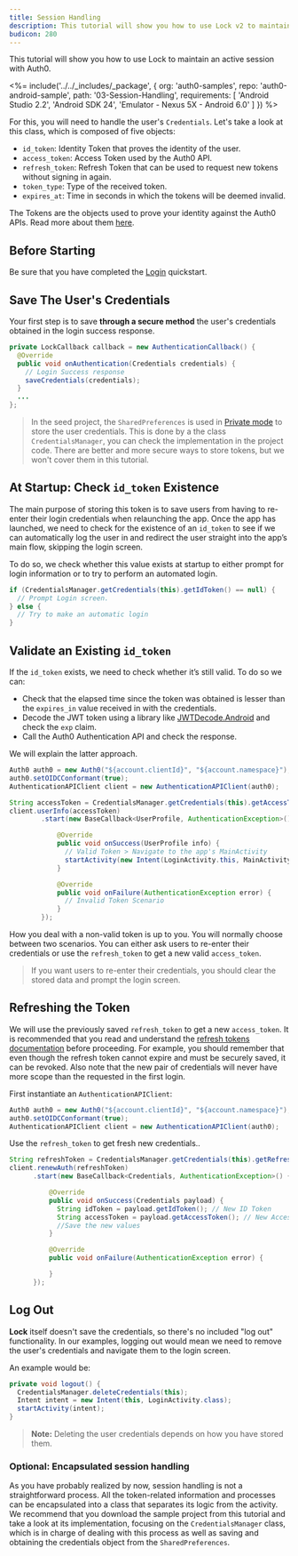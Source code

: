 ```yaml
---
title: Session Handling
description: This tutorial will show you how to use Lock v2 to maintain a session’s connectivity.
budicon: 280
---
```


This tutorial will show you how to use Lock to maintain an active session with Auth0.

<%= include('../../_includes/_package', {
  org: 'auth0-samples',
  repo: 'auth0-android-sample',
  path: '03-Session-Handling',
  requirements: [
    'Android Studio 2.2',
    'Android SDK 24',
    'Emulator - Nexus 5X - Android 6.0'
  ]
}) %>


For this, you will need to handle the user's `Credentials`. Let's take a look at this class, which is composed of five objects:

* `id_token`: Identity Token that proves the identity of the user.
* `access_token`: Access Token used by the Auth0 API.
* `refresh_token`: Refresh Token that can be used to request new tokens without signing in again.
* `token_type`: Type of the received token.
* `expires_at`: Time in seconds in which the tokens will be deemed invalid.

The Tokens are the objects used to prove your identity against the Auth0 APIs. Read more about them [here](https://auth0.com/docs/tokens).

## Before Starting

Be sure that you have completed the [Login](01-login.md) quickstart.

## Save The User's Credentials

Your first step is to save **through a secure method** the user's credentials obtained in the login success response.

```java
private LockCallback callback = new AuthenticationCallback() {
  @Override
  public void onAuthentication(Credentials credentials) {
    // Login Success response
    saveCredentials(credentials);
  }
  ...
};
```

> In the seed project, the `SharedPreferences` is used in [Private mode](https://developer.android.com/reference/android/content/Context.html#MODE_PRIVATE) to store the user credentials. This is done by a the class `CredentialsManager`, you can check the implementation in the project code. There are better and more secure ways to store tokens, but we won't cover them in this tutorial.


## At Startup: Check `id_token` Existence

The main purpose of storing this token is to save users from having to re-enter their login credentials when relaunching the app. Once the app has launched, we need to check for the existence of an `id_token` to see if we can automatically log the user in and redirect the user straight into the app’s main flow, skipping the login screen.

To do so, we check whether this value exists at startup to either prompt for login information or to try to perform an automated login.

```java
if (CredentialsManager.getCredentials(this).getIdToken() == null) {
  // Prompt Login screen.
} else {
  // Try to make an automatic login
}
```

## Validate an Existing `id_token`

If the `id_token` exists, we need to check whether it’s still valid. To do so we can:
* Check that the elapsed time since the token was obtained is lesser than the `expires_in` value received in with the credentials.
* Decode the JWT token using a library like [JWTDecode.Android](https://github.com/auth0/JWTDecode.Android) and check the `exp` claim.
* Call the Auth0 Authentication API and check the response.

We will explain the latter approach.

```java
Auth0 auth0 = new Auth0("${account.clientId}", "${account.namespace}");
auth0.setOIDCConformant(true);
AuthenticationAPIClient client = new AuthenticationAPIClient(auth0);

String accessToken = CredentialsManager.getCredentials(this).getAccessToken();
client.userInfo(accessToken)
        .start(new BaseCallback<UserProfile, AuthenticationException>() {

            @Override
            public void onSuccess(UserProfile info) {
              // Valid Token > Navigate to the app's MainActivity
              startActivity(new Intent(LoginActivity.this, MainActivity.class));
            }

            @Override
            public void onFailure(AuthenticationException error) {
              // Invalid Token Scenario
            }
        });
```

How you deal with a non-valid token is up to you. You will normally choose between two scenarios. You can either ask users to re-enter their credentials or use the `refresh_token` to get a new valid `access_token`.

> If you want users to re-enter their credentials, you should clear the stored data and prompt the login screen.


## Refreshing the Token

We will use the previously saved `refresh_token` to get a new `access_token`. It is recommended that you read and understand the [refresh tokens documentation](/refresh-token) before proceeding. For example, you should remember that even though the refresh token cannot expire and must be securely saved, it can be revoked. Also note that the new pair of credentials will never have more scope than the requested in the first login.

First instantiate an `AuthenticationAPIClient`:

```java
Auth0 auth0 = new Auth0("${account.clientId}", "${account.namespace}");
auth0.setOIDCConformant(true);
AuthenticationAPIClient client = new AuthenticationAPIClient(auth0);
```

Use the `refresh_token` to get fresh new credentials..

```java
String refreshToken = CredentialsManager.getCredentials(this).getRefreshToken();
client.renewAuth(refreshToken)
      .start(new BaseCallback<Credentials, AuthenticationException>() {

          @Override
          public void onSuccess(Credentials payload) {
            String idToken = payload.getIdToken(); // New ID Token
            String accessToken = payload.getAccessToken(); // New Access Token
            //Save the new values
          }

          @Override
          public void onFailure(AuthenticationException error) {

          }
      });
```


## Log Out

**Lock** itself doesn't save the credentials, so there's no included "log out" functionality. In our examples, logging out would mean we need to remove the user's credentials and navigate them to the login screen.

An example would be:

```java
private void logout() {
  CredentialsManager.deleteCredentials(this);
  Intent intent = new Intent(this, LoginActivity.class);
  startActivity(intent);
}
```

> **Note:** Deleting the user credentials depends on how you have stored them.

### Optional: Encapsulated session handling

As you have probably realized by now, session handling is not a straightforward process. All the token-related information and processes can be encapsulated into a class that separates its logic from the activity. We recommend that you download the sample project from this tutorial and take a look at its implementation, focusing on the `CredentialsManager` class, which is in charge of dealing with this process as well as saving and obtaining the credentials object from the `SharedPreferences`.
